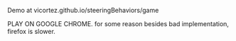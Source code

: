 
<p>Demo at <a>vicortez.github.io/steeringBehaviors/game<a/><p/>
PLAY ON GOOGLE CHROME. for some reason besides bad implementation, firefox is slower.

